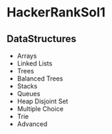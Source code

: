 # HackerRankSol1

## DataStructures 
- Arrays
- Linked Lists
- Trees
- Balanced Trees
- Stacks
- Queues
- Heap
  Disjoint Set
- Multiple Choice
- Trie
- Advanced
